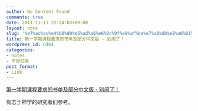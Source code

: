 ```yaml
---
author: No Content Found
comments: true
date: 2011-11-13 22:24:03+00:00
layout: note
slug: '%e7%ac%ac%e4%b8%80%e5%ad%a6%e6%9c%9f%e8%af%be%e7%a8%8b%e8%a6%81%e6%b1%82%e7%9a%84%e4%b9%a6%e5%8d%95%e5%8f%8a%e9%83%a8%e5%88%86%e4%b8%ad%e6%96%87%e7%89%88-%e5%88%ab%e9%97%b9%e4%ba%86%ef%bc%81'
title: 第一学期课程要求的书单及部分中文版 - 别闹了！
wordpress_id: 6464
categories:
- notes
- 不好归类
post_format:
- Link
---
```


[第一学期课程要求的书单及部分中文版 - 别闹了！](http://www.bienaole.com/?p=784)

有志于神学的研究者们参考。
